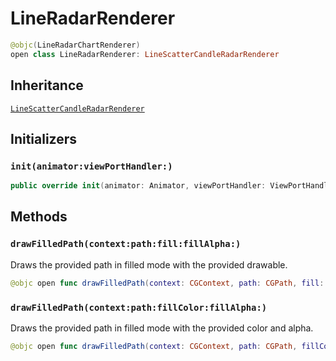 # LineRadarRenderer

``` swift
@objc(LineRadarChartRenderer)
open class LineRadarRenderer: LineScatterCandleRadarRenderer
```

## Inheritance

[`LineScatterCandleRadarRenderer`](/LineScatterCandleRadarRenderer)

## Initializers

### `init(animator:viewPortHandler:)`

``` swift
public override init(animator: Animator, viewPortHandler: ViewPortHandler)
```

## Methods

### `drawFilledPath(context:path:fill:fillAlpha:)`

Draws the provided path in filled mode with the provided drawable.

``` swift
@objc open func drawFilledPath(context: CGContext, path: CGPath, fill: Fill, fillAlpha: CGFloat)
```

### `drawFilledPath(context:path:fillColor:fillAlpha:)`

Draws the provided path in filled mode with the provided color and alpha.

``` swift
@objc open func drawFilledPath(context: CGContext, path: CGPath, fillColor: NSUIColor, fillAlpha: CGFloat)
```

